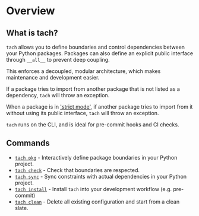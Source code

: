 # Overview

## What is tach?
`tach` allows you to define boundaries and control dependencies between your Python packages.
Packages can also define an explicit public interface through `__all__` to prevent deep coupling.

This enforces a decoupled, modular architecture, which makes maintenance and development easier.

If a package tries to import from another package that is not listed as a dependency, `tach` will throw an exception.

When a package is in ['strict mode'](strict-mode.md), if another package tries to import from it without using its public interface, `tach` will throw an exception.

`tach` runs on the CLI, and is ideal for pre-commit hooks and CI checks.

## Commands
* [`tach pkg`](usage.md#tach-pkg) - Interactively define package boundaries in your Python project.
* [`tach check`](usage.md#tach-check) - Check that boundaries are respected.
* [`tach sync`](usage.md#tach-sync) - Sync constraints with actual dependencies in your Python project.
* [`tach install`](usage.md#tach-install) - Install `tach` into your development workflow (e.g. pre-commit)
* [`tach clean`](usage.md#tach-clean) - Delete all existing configuration and start from a clean slate.

